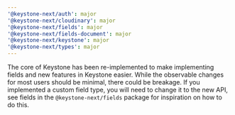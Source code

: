 ```yaml
---
'@keystone-next/auth': major
'@keystone-next/cloudinary': major
'@keystone-next/fields': major
'@keystone-next/fields-document': major
'@keystone-next/keystone': major
'@keystone-next/types': major
---
```


The core of Keystone has been re-implemented to make implementing fields and new features in Keystone easier. While the observable changes for most users should be minimal, there could be breakage. If you implemented a custom field type, you will need to change it to the new API, see fields in the `@keystone-next/fields` package for inspiration on how to do this.
